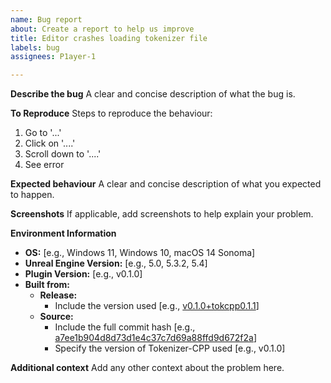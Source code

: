 ```yaml
---
name: Bug report
about: Create a report to help us improve
title: Editor crashes loading tokenizer file
labels: bug
assignees: P1ayer-1

---
```


**Describe the bug**
A clear and concise description of what the bug is.

**To Reproduce**
Steps to reproduce the behaviour:
1. Go to '...'
2. Click on '....'
3. Scroll down to '....'
4. See error

**Expected behaviour**
A clear and concise description of what you expected to happen.

**Screenshots**
If applicable, add screenshots to help explain your problem.

**Environment Information**
- **OS:** [e.g., Windows 11, Windows 10, macOS 14 Sonoma]
- **Unreal Engine Version:** [e.g., 5.0, 5.3.2, 5.4]
- **Plugin Version:** [e.g., v0.1.0]
- **Built from:** 
  - **Release:**
    - Include the version used [e.g., [v0.1.0+tokcpp0.1.1](https://github.com/P1ayer-1/Tokenizers-UE5/releases/tag/v0.1.0%2Btokcpp0.1.1)]
  - **Source:**
    - Include the full commit hash [e.g., [a7ee1b904d8d73d1e4c37c7d69a88ffd9d672f2a](https://github.com/P1ayer-1/Tokenizers-UE5/tree/a7ee1b904d8d73d1e4c37c7d69a88ffd9d672f2a)] 
    - Specify the version of Tokenizer-CPP used [e.g., v0.1.0]


**Additional context**
Add any other context about the problem here.
